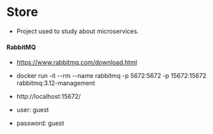 # Store 

- Project used to study about microservices.

<!-- <img src="img/store.jpg"> -->

#### RabbitMQ

- https://www.rabbitmq.com/download.html
- docker run -it --rm --name rabbitmq -p 5672:5672 -p 15672:15672 rabbitmq:3.12-management

- http://localhost:15672/
- user: guest
- password: guest